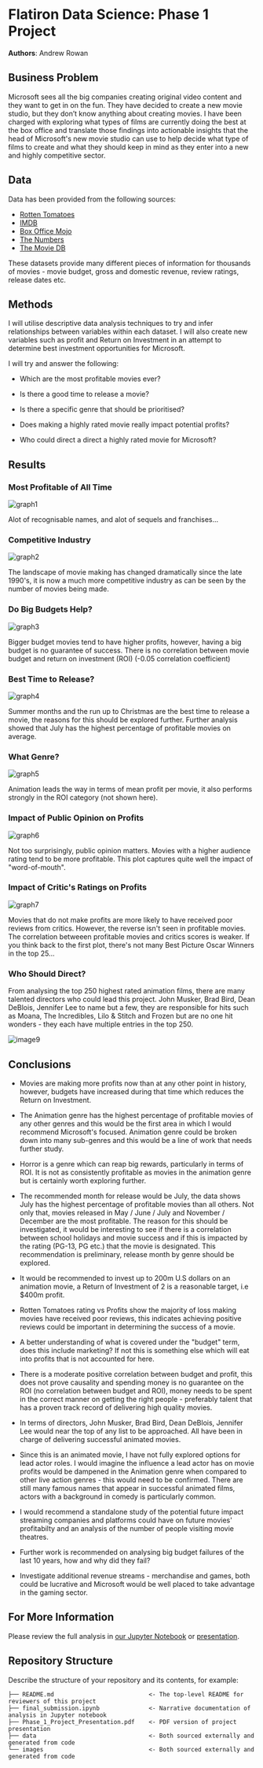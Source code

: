 # Flatiron Data Science: Phase 1 Project

**Authors**: Andrew Rowan


## Business Problem

Microsoft sees all the big companies creating original video content and they want to get in on the fun. They have decided to create a new movie studio, but they don’t know anything about creating movies. I have been charged with exploring what types of films are currently doing the best at the box office and translate those findings into actionable insights that the head of Microsoft's new movie studio can use to help decide what type of films to create and what they should keep in mind as they enter into a new and highly competitive sector.

## Data

Data has been provided from the following sources:

* [Rotten Tomatoes](https://www.rottentomatoes.com/)
* [IMDB](https://www.imdb.com/)
* [Box Office Mojo](https://www.boxofficemojo.com/)
* [The Numbers](https://www.the-numbers.com/)
* [The Movie DB](https://www.themoviedb.org/)


These datasets provide many different pieces of information for thousands of movies - movie budget, gross and domestic revenue, review ratings, release dates etc. 

## Methods

I will utilise descriptive data analysis techniques to try and infer relationships between variables within each dataset. I will also create new variables such as profit and Return on Investment in an attempt to determine best investment opportunities for Microsoft.

I will try and answer the following:

* Which are the most profitable movies ever?

* Is there a good time to release a movie?

* Is there a specific genre that should be prioritised?

* Does making a highly rated movie really impact potential profits?

* Who could direct a direct a highly rated movie for Microsoft?


## Results


### Most Profitable of All Time
![graph1](./images/figure_1.png)

Alot of recognisable names, and alot of sequels and franchises...

### Competitive Industry
![graph2](./images/figure_2.png)

The landscape of movie making has changed dramatically since the late 1990's, it is now a much more competitive industry as can be seen by the number of movies being made.

### Do Big Budgets Help?
![graph3](./images/figure_4.png)

Bigger budget movies tend to have higher profits, however, having a big budget is no guarantee of success. There is no correlation between movie budget and return on investment (ROI) (-0.05 correlation coefficient)


### Best Time to Release?
![graph4](./images/figure_7.png)

Summer months and the run up to Christmas are the best time to release a movie, the reasons for this should be explored further.
Further analysis showed that July has the highest percentage of profitable movies on average.


### What Genre?
![graph5](./images/figure_10.png)

Animation leads the way in terms of mean profit per movie, it also performs strongly in the ROI category (not shown here).

### Impact of Public Opinion on Profits

![graph6](./images/figure_11.png)

Not too surprisingly, public opinion matters. Movies with a higher audience rating tend to be more profitable. This plot captures quite well the impact of "word-of-mouth". 

### Impact of Critic's Ratings on Profits 

![graph7](./images/altair.png)

Movies that do not make profits are more likely to have received poor reviews from critics. However, the reverse isn't seen in profitable movies. The correlation betweeen profitable movies and critics scores is weaker. If you think back to the first plot, there's not many Best Picture Oscar Winners in the top 25...

### Who Should Direct?

From analysing the top 250 highest rated animation films, there are many talented directors who could lead this project. John Musker, Brad Bird, Dean DeBlois, Jennifer Lee to name but a few, they are responsible for hits such as Moana, The Incredibles, Lilo & Stitch and Frozen but are no one hit wonders - they each have multiple entries in the top 250.

![image9](./images/hitmovies.png)


## Conclusions

* Movies are making more profits now than at any other point in history, however, budgets have increased during that time which reduces the Return on Investment.


* The Animation genre has the highest percentage of profitable movies of any other genres and this would be the first area in which I would recommend Microsoft's focused. Animation genre could be broken down into many sub-genres and this would be a line of work that needs further study. 


* Horror is a genre which can reap big rewards, particularly in terms of ROI. It is not as consistently profitable as movies in the animation genre but is certainly worth exploring further.


* The recommended month for release would be July, the data shows July has the highest percentage of profitable movies than all others. Not only that, movies released in May / June / July and November / December are the most profitable. The reason for this should be investigated, it would be interesting to see if there is a correlation between school holidays and movie success and if this is impacted by the rating (PG-13, PG etc.) that the movie is designated. This recommendation is preliminary, release month by genre should be explored.


* It would be recommended to invest up to 200m U.S dollars on an animation movie, a Return of Investment of 2 is a reasonable target, i.e $400m profit.



* Rotten Tomatoes rating vs Profits show the majority of loss making movies have received poor reviews, this indicates achieving positive reviews could be important in determining the success of a movie. 


* A better understanding of what is covered under the "budget" term, does this include marketing? If not this is something else which will eat into profits that is not accounted for here. 


* There is a moderate positive correlation between budget and profit, this does not prove causality and spending money is no guarantee on the ROI (no correlation between budget and ROI), money needs to be spent in the correct manner on getting the right people - preferably talent that has a proven track record of delivering high quality movies.


* In terms of directors, John Musker, Brad Bird, Dean DeBlois, Jennifer Lee would near the top of any list to be approached. All have been in charge of delivering successful animated movies.


* Since this is an animated movie, I have not fully explored options for lead actor roles. I would imagine the influence a lead actor has on movie profits would be dampened in the Animation genre when compared to other live action genres - this would need to be confirmed. There are still many famous names that appear in successful animated films, actors with a background in comedy is particularly common. 


* I would recommend a standalone study of the potential future impact streaming companies and platforms could have on future movies' profitabilty and an analysis of the number of people visiting movie theatres.


* Further work is recommended on analysing big budget failures of the last 10 years, how and why did they fail?


* Investigate additional revenue streams - merchandise and games, both could be lucrative and Microsoft would be well placed to take advantage in the gaming sector.



## For More Information

Please review the full analysis in [our Jupyter Notebook](./final_submission.ipynb) or [presentation](./Phase_1_Project_Presentation.pdf).



## Repository Structure

Describe the structure of your repository and its contents, for example:

```
├── README.md                           <- The top-level README for reviewers of this project
├── final_submission.ipynb              <- Narrative documentation of analysis in Jupyter notebook
├── Phase_1_Project_Presentation.pdf    <- PDF version of project presentation
├── data                                <- Both sourced externally and generated from code
└── images                              <- Both sourced externally and generated from code
```
